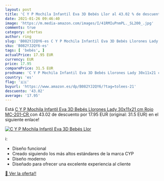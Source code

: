 ```yaml
---
layout: post
title: 'C Y P Mochila Infantil Eva 3D Bebés Llor al 43.02 % de descuento'
date: 2021-01-26 09:46:40
image: 'https://m.media-amazon.com/images/I/41RMIuPnmPL._SL200_.jpg'
comments: true
category: ofertas
author: ring
slug: 'B082YJ2QY6-es C Y P Mochila Infantil Eva 3D Bebés Llorones Lady 30x11x21...'
sku: 'B082YJ2QY6-es'
tags: [ 'bebés', ]
actualPrice: 17.95 EUR
currency: EUR
price: 17.95
comparePrice: 31.5 EUR
prodname: 'C Y P Mochila Infantil Eva 3D Bebés Llorones Lady 30x11x21 cm  Rojo  MC-201-CR '
country: 'es'
flag: '🇪🇸'
buyurl: 'https://www.amazon.es/dp/B082YJ2QY6/?tag=tolees-21'
descuento: '43.02'
average: '17.95'
---
```


Está [C Y P Mochila Infantil Eva 3D Bebés Llorones Lady 30x11x21 cm  Rojo  MC-201-CR ](https://www.amazon.es/dp/B082YJ2QY6/?tag=tolees-21) con 43.02 de descuento por 17.95 EUR (original: 31.5 EUR) en el siguiente enlace!

[![C Y P Mochila Infantil Eva 3D Bebés Llor](https://m.media-amazon.com/images/I/41RMIuPnmPL._SL200_.jpg)](https://www.amazon.es/dp/B082YJ2QY6/?tag=tolees-21)

ℹ️:

- Diseño funcional
- Creado siguiendo los más altos estándares de la marca CYP
- Diseño moderno
- Diseñado para ofrecer una excelente experiencia al cliente

[🛒 Ver la oferta!!](https://www.amazon.es/dp/B082YJ2QY6/?tag=tolees-21)
